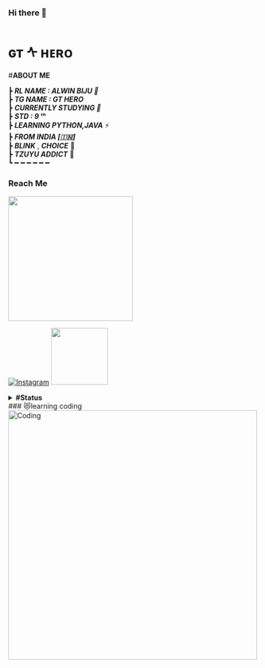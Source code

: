 ### Hi there 👋

#  ɢᴛ ᠰ ʜᴇʀᴏ
#<b>**ABOUT ME** </b>


┣ ***RL NAME : ALWIN BIJU 🧸***                                                                                       
┣  ***TG NAME : GT HERO***                                                             
┣  ***CURRENTLY STUDYING  🍫***                   
┣  ***STD : 9 ᵗʰ***            
┣  ***LEARNING PYTHON,JAVA*** ⚡️                            
┣ ***FROM INDIA [🇮🇳]***                            
┣  ***BLINK***  , ***CHOICE***  💜                    
┣  ***TZUYU ADDICT*** 💝                        
┗ ━ ━ ━ ━ ━ ━ 


### Reach Me




 <p align="left"><a href="https://t.me/cat_of_tg"><img src="https://te.legra.ph/file/3e4a637c82b4e8af8ef59.jpg" width="250"></a> </p> 

[![Instagram](https://img.shields.io/badge/INSTAGRAM-%23E4405F.svg?style=for-the-badge&logo=Instagram&logoColor=white)](https://instagram.com/alwin_biju_2006) <a href="https://telegram.dog/GTHero"><img src="https://telegra.ph/file/6098047142dec2b0cba9b.jpg" width="114"></a></p> 
<details> <summary> <b> #Status </b> </summary>
 
#### + _Poisons's Github Stats_
 
[![cat-of-tg's GitHub stats](https://github-readme-stats.vercel.app/api?username=Cat-of-tg&theme=dracula&show_icons=true&hide_border=true&include_all_commits=true&hide_rank=false&line_height=25&hide_title=true)](https://github.com/cat-of-tg/github-readme-stats)

 </details>
 ### 😻learning coding

<img align="center" alt="Coding" width="500" src="https://media2.giphy.com/media/qFw6AsQptpuzQ33Fjd/giphy.gif?cid=6c09b952d65a849d347feeab83b62850459c4e66cf9f4569&rid=giphy.gif&ct=g">

